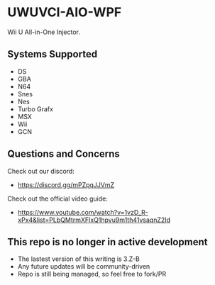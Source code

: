 # UWUVCI-AIO-WPF
 
 Wii U All-in-One Injector.
 
 ## Systems Supported
 
 * DS
 * GBA
 * N64
 * Snes
 * Nes
 * Turbo Grafx
 * MSX
 * Wii
 * GCN
 
 ## Questions and Concerns
 
 Check out our discord:
 * https://discord.gg/mPZpqJJVmZ
 
 Check out the official video guide:
 * https://www.youtube.com/watch?v=1vzD_R-xPx4&list=PLbQMtrmXFIxQ1hpvu9m1th41vsaqnZ2Id
 
 ## This repo is no longer in active development
 
 * The lastest version of this writing is 3.Z-B
 * Any future updates will be community-driven
 * Repo is still being managed, so feel free to fork/PR
